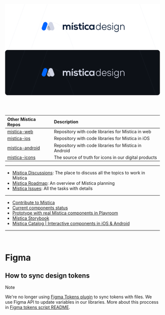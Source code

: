 ![Mistica Design](.github/resources/mistica-design-light.svg#gh-light-mode-only)
![Mistica Design](.github/resources/mistica-design-dark.svg#gh-dark-mode-only)
&nbsp;

&nbsp;

| Other Mística Repos                                              | Description                                           |
| :--------------------------------------------------------------- | :---------------------------------------------------- |
| [mistica-web](https://github.com/Telefonica/mistica-web)         | Repository with code libraries for Mística in web     |
| [mistica-ios](https://github.com/Telefonica/mistica-ios)         | Repository with code libraries for Mística in iOS     |
| [mistica-android](https://github.com/Telefonica/mistica-android) | Repository with code libraries for Mística in Android |
| [mistica-icons](https://github.com/Telefonica/mistica-icons)     | The source of truth for icons in our digital products |

---

- [Mística Discussions](https://github.com/Telefonica/mistica-design/discussions): The place to discuss all the topics to work in Mística
- [Mística Roadmap](https://github.com/orgs/Telefonica/projects/20/views/2): An overview of Mística planning
- [Mística Issues](https://github.com/Telefonica/mistica-design/issues): All the tasks with details

---

- [Contribute to Mística](https://brandfactory.telefonica.com/document/1846#/contribute/how-to-contribute)
- [Current components status](https://brandfactory.telefonica.com/d/iSp7b1DkYygv/n-a#/components/overview)
- [Prototype with real Mística components in Playroom](https://mistica-web.vercel.app/playroom)
- [Mística Storybook](https://mistica-web.vercel.app/)
- [Mística Catalog | Interactive components in iOS & Android](https://brandfactory.telefonica.com/d/iSp7b1DkYygv/n-a#/get-started/start-to-design/mistica-catalog-native)

---

<br/>

# Figma

## How to sync design tokens

> [!NOTE]  
> We're no longer using [Figma Tokens plugin](https://www.figma.com/community/plugin/843461159747178978/Figma-Tokens) to sync tokens with files. We use Figma API to update variables in our libraries. More about this proccess in [Figma tokens script README](https://github.com/Telefonica/mistica-design/blob/production/tokens/figma/README.md).
